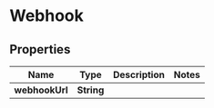 # Webhook

## Properties
Name | Type | Description | Notes
------------ | ------------- | ------------- | -------------
**webhookUrl** | **String** |  | 
